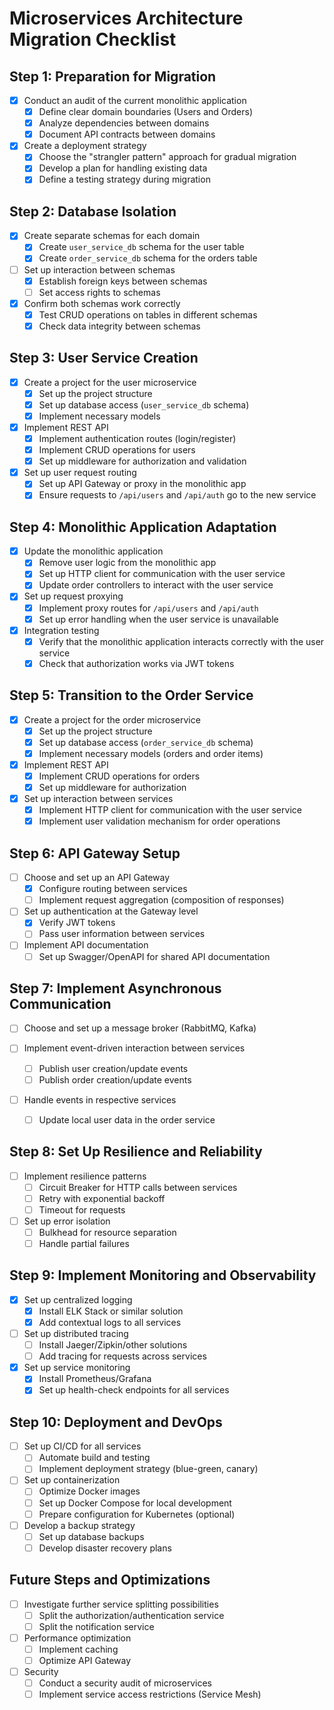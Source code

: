 # Microservices Architecture Migration Checklist

## Step 1: Preparation for Migration

- [x] Conduct an audit of the current monolithic application
    - [x] Define clear domain boundaries (Users and Orders)
    - [x] Analyze dependencies between domains
    - [x] Document API contracts between domains

- [x] Create a deployment strategy
    - [x] Choose the "strangler pattern" approach for gradual migration
    - [x] Develop a plan for handling existing data
    - [x] Define a testing strategy during migration

## Step 2: Database Isolation

- [x] Create separate schemas for each domain
    - [x] Create `user_service_db` schema for the user table
    - [x] Create `order_service_db` schema for the orders table

- [ ] Set up interaction between schemas
    - [x] Establish foreign keys between schemas
    - [ ] Set access rights to schemas

- [x] Confirm both schemas work correctly
    - [x] Test CRUD operations on tables in different schemas
    - [x] Check data integrity between schemas

## Step 3: User Service Creation

- [x] Create a project for the user microservice
    - [x] Set up the project structure
    - [x] Set up database access (`user_service_db` schema)
    - [x] Implement necessary models

- [x] Implement REST API
    - [x] Implement authentication routes (login/register)
    - [x] Implement CRUD operations for users
    - [x] Set up middleware for authorization and validation

- [x] Set up user request routing
    - [x] Set up API Gateway or proxy in the monolithic app
    - [x] Ensure requests to `/api/users` and `/api/auth` go to the new service

## Step 4: Monolithic Application Adaptation

- [x] Update the monolithic application
    - [x] Remove user logic from the monolithic app
    - [x] Set up HTTP client for communication with the user service
    - [x] Update order controllers to interact with the user service

- [x] Set up request proxying
    - [x] Implement proxy routes for `/api/users` and `/api/auth`
    - [x] Set up error handling when the user service is unavailable

- [x] Integration testing
    - [x] Verify that the monolithic application interacts correctly with the user service
    - [x] Check that authorization works via JWT tokens

## Step 5: Transition to the Order Service

- [x] Create a project for the order microservice
    - [x] Set up the project structure
    - [x] Set up database access (`order_service_db` schema)
    - [x] Implement necessary models (orders and order items)

- [x] Implement REST API
    - [x] Implement CRUD operations for orders
    - [x] Set up middleware for authorization

- [x] Set up interaction between services
    - [x] Implement HTTP client for communication with the user service
    - [x] Implement user validation mechanism for order operations

## Step 6: API Gateway Setup

- [ ] Choose and set up an API Gateway
    - [x] Configure routing between services
    - [ ] Implement request aggregation (composition of responses)

- [ ] Set up authentication at the Gateway level
    - [x] Verify JWT tokens
    - [ ] Pass user information between services

- [ ] Implement API documentation
    - [ ] Set up Swagger/OpenAPI for shared API documentation

## Step 7: Implement Asynchronous Communication

- [ ] Choose and set up a message broker (RabbitMQ, Kafka)

- [ ] Implement event-driven interaction between services
    - [ ] Publish user creation/update events
    - [ ] Publish order creation/update events

- [ ] Handle events in respective services
    - [ ] Update local user data in the order service

## Step 8: Set Up Resilience and Reliability

- [ ] Implement resilience patterns
    - [ ] Circuit Breaker for HTTP calls between services
    - [ ] Retry with exponential backoff
    - [ ] Timeout for requests

- [ ] Set up error isolation
    - [ ] Bulkhead for resource separation
    - [ ] Handle partial failures

## Step 9: Implement Monitoring and Observability

- [x] Set up centralized logging
    - [x] Install ELK Stack or similar solution
    - [x] Add contextual logs to all services

- [ ] Set up distributed tracing
    - [ ] Install Jaeger/Zipkin/other solutions
    - [ ] Add tracing for requests across services

- [x] Set up service monitoring
    - [x] Install Prometheus/Grafana
    - [x] Set up health-check endpoints for all services

## Step 10: Deployment and DevOps

- [ ] Set up CI/CD for all services
    - [ ] Automate build and testing
    - [ ] Implement deployment strategy (blue-green, canary)

- [ ] Set up containerization
    - [ ] Optimize Docker images
    - [ ] Set up Docker Compose for local development
    - [ ] Prepare configuration for Kubernetes (optional)

- [ ] Develop a backup strategy
    - [ ] Set up database backups
    - [ ] Develop disaster recovery plans

## Future Steps and Optimizations

- [ ] Investigate further service splitting possibilities
    - [ ] Split the authorization/authentication service
    - [ ] Split the notification service

- [ ] Performance optimization
    - [ ] Implement caching
    - [ ] Optimize API Gateway

- [ ] Security
    - [ ] Conduct a security audit of microservices
    - [ ] Implement service access restrictions (Service Mesh)

